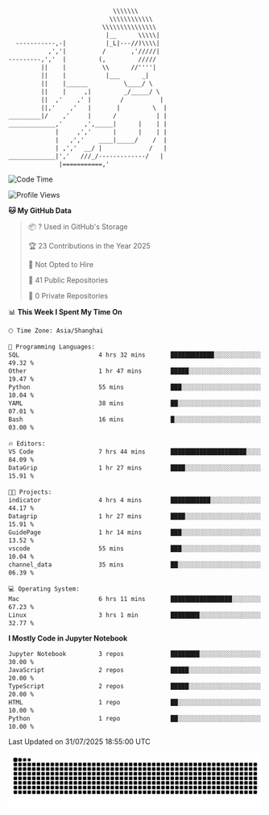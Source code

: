 ```
                             \\\\\\\
                            \\\\\\\\\\\\
                          \\\\\\\\\\\\\\\
                           |__      \\\\\|
  -----------,-|           |_L|---//)\\\\|
           ,','|          /       ,'/////|
---------,','  |         (,         /////
         ||    |          \\      //''''|
         ||    |           |___      _|
         ||    |______          \____/ \
         ||    |     ,|         _/_____/ \
         ||  ,'    ,' |        /          |
         ||,'    ,'   |       |         \  |
_________|/    ,'     |      /           | |
_____________,'      ,',_____|      |    | |
             |     ,','      |      |    | |
             |   ,','    ____|_____/    /  |
             | ,','  __/ |             /   |
_____________|','   ///_/-------------/   |
              |===========,'
```

<!--START_SECTION:waka-->
![Code Time](http://img.shields.io/badge/Code%20Time-90%20hrs%2012%20mins-blue)

![Profile Views](http://img.shields.io/badge/Profile%20Views-0-blue)

**🐱 My GitHub Data** 

> 📦 ? Used in GitHub's Storage 
 > 
> 🏆 23 Contributions in the Year 2025
 > 
> 🚫 Not Opted to Hire
 > 
> 📜 41 Public Repositories 
 > 
> 🔑 0 Private Repositories 
 > 
📊 **This Week I Spent My Time On** 

```text
🕑︎ Time Zone: Asia/Shanghai

💬 Programming Languages: 
SQL                      4 hrs 32 mins       ████████████░░░░░░░░░░░░░   49.32 % 
Other                    1 hr 47 mins        █████░░░░░░░░░░░░░░░░░░░░   19.47 % 
Python                   55 mins             ███░░░░░░░░░░░░░░░░░░░░░░   10.04 % 
YAML                     38 mins             ██░░░░░░░░░░░░░░░░░░░░░░░   07.01 % 
Bash                     16 mins             █░░░░░░░░░░░░░░░░░░░░░░░░   03.00 % 

🔥 Editors: 
VS Code                  7 hrs 44 mins       █████████████████████░░░░   84.09 % 
DataGrip                 1 hr 27 mins        ████░░░░░░░░░░░░░░░░░░░░░   15.91 % 

🐱‍💻 Projects: 
indicator                4 hrs 4 mins        ███████████░░░░░░░░░░░░░░   44.17 % 
Datagrip                 1 hr 27 mins        ████░░░░░░░░░░░░░░░░░░░░░   15.91 % 
GuidePage                1 hr 14 mins        ███░░░░░░░░░░░░░░░░░░░░░░   13.52 % 
vscode                   55 mins             ███░░░░░░░░░░░░░░░░░░░░░░   10.04 % 
channel_data             35 mins             ██░░░░░░░░░░░░░░░░░░░░░░░   06.39 % 

💻 Operating System: 
Mac                      6 hrs 11 mins       █████████████████░░░░░░░░   67.23 % 
Linux                    3 hrs 1 min         ████████░░░░░░░░░░░░░░░░░   32.77 % 
```

**I Mostly Code in Jupyter Notebook** 

```text
Jupyter Notebook         3 repos             ████████░░░░░░░░░░░░░░░░░   30.00 % 
JavaScript               2 repos             █████░░░░░░░░░░░░░░░░░░░░   20.00 % 
TypeScript               2 repos             █████░░░░░░░░░░░░░░░░░░░░   20.00 % 
HTML                     1 repo              ██░░░░░░░░░░░░░░░░░░░░░░░   10.00 % 
Python                   1 repo              ██░░░░░░░░░░░░░░░░░░░░░░░   10.00 % 
```




 Last Updated on 31/07/2025 18:55:00 UTC
<!--END_SECTION:waka-->

<picture>
  <source media="(prefers-color-scheme: dark)" srcset="https://raw.githubusercontent.com/yuemanly/yuemanly/output/github-contribution-grid-snake-dark.svg" />
  <source media="(prefers-color-scheme: light)" srcset="https://raw.githubusercontent.com/yuemanly/yuemanly/output/github-contribution-grid-snake.svg" />
  <img alt="github-snake" src="https://raw.githubusercontent.com/yuemanly/yuemanly/output/github-contribution-grid-snake.svg" />
</picture>
<!--
**yuemanly/yuemanly** is a ✨ _special_ ✨ repository because its `README.md` (this file) appears on your GitHub profile.

Here are some ideas to get you started:

- 🔭 I’m currently working on ...
- 🌱 I’m currently learning ...
- 👯 I’m looking to collaborate on ...
- 🤔 I’m looking for help with ...
- 💬 Ask me about ...
- 📫 How to reach me: ...
- 😄 Pronouns: ...
- ⚡ Fun fact: ...
-->

